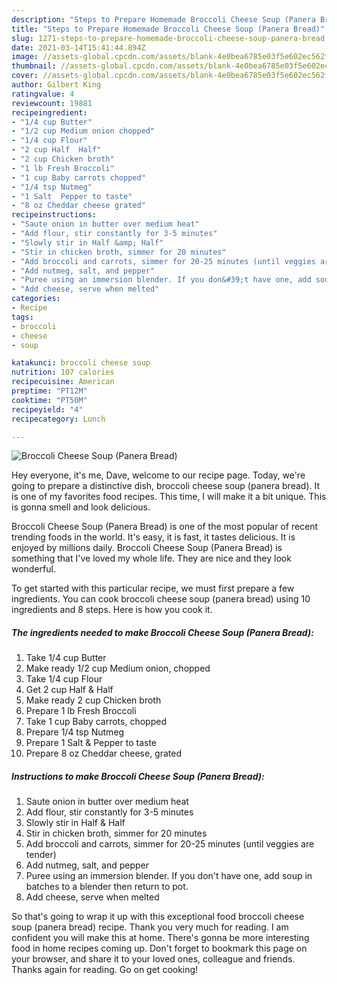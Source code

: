 ```yaml
---
description: "Steps to Prepare Homemade Broccoli Cheese Soup (Panera Bread)"
title: "Steps to Prepare Homemade Broccoli Cheese Soup (Panera Bread)"
slug: 1271-steps-to-prepare-homemade-broccoli-cheese-soup-panera-bread
date: 2021-03-14T15:41:44.894Z
image: //assets-global.cpcdn.com/assets/blank-4e0bea6785e03f5e602ec562f230caae08da540cada707380b4fe1bbebba43da.png
thumbnail: //assets-global.cpcdn.com/assets/blank-4e0bea6785e03f5e602ec562f230caae08da540cada707380b4fe1bbebba43da.png
cover: //assets-global.cpcdn.com/assets/blank-4e0bea6785e03f5e602ec562f230caae08da540cada707380b4fe1bbebba43da.png
author: Gilbert King
ratingvalue: 4
reviewcount: 19881
recipeingredient:
- "1/4 cup Butter"
- "1/2 cup Medium onion chopped"
- "1/4 cup Flour"
- "2 cup Half  Half"
- "2 cup Chicken broth"
- "1 lb Fresh Broccoli"
- "1 cup Baby carrots chopped"
- "1/4 tsp Nutmeg"
- "1 Salt  Pepper to taste"
- "8 oz Cheddar cheese grated"
recipeinstructions:
- "Saute onion in butter over medium heat"
- "Add flour, stir constantly for 3-5 minutes"
- "Slowly stir in Half &amp; Half"
- "Stir in chicken broth, simmer for 20 minutes"
- "Add broccoli and carrots, simmer for 20-25 minutes (until veggies are tender)"
- "Add nutmeg, salt, and pepper"
- "Puree using an immersion blender. If you don&#39;t have one, add soup in batches to a blender then return to pot."
- "Add cheese, serve when melted"
categories:
- Recipe
tags:
- broccoli
- cheese
- soup

katakunci: broccoli cheese soup 
nutrition: 107 calories
recipecuisine: American
preptime: "PT12M"
cooktime: "PT50M"
recipeyield: "4"
recipecategory: Lunch

---
```



![Broccoli Cheese Soup (Panera Bread)](//assets-global.cpcdn.com/assets/blank-4e0bea6785e03f5e602ec562f230caae08da540cada707380b4fe1bbebba43da.png)

Hey everyone, it's me, Dave, welcome to our recipe page. Today, we're going to prepare a distinctive dish, broccoli cheese soup (panera bread). It is one of my favorites food recipes. This time, I will make it a bit unique. This is gonna smell and look delicious.

Broccoli Cheese Soup (Panera Bread) is one of the most popular of recent trending foods in the world. It's easy, it is fast, it tastes delicious. It is enjoyed by millions daily. Broccoli Cheese Soup (Panera Bread) is something that I've loved my whole life. They are nice and they look wonderful.




To get started with this particular recipe, we must first prepare a few ingredients. You can cook broccoli cheese soup (panera bread) using 10 ingredients and 8 steps. Here is how you cook it.

<!--inarticleads1-->

##### The ingredients needed to make Broccoli Cheese Soup (Panera Bread):

1. Take 1/4 cup Butter
1. Make ready 1/2 cup Medium onion, chopped
1. Take 1/4 cup Flour
1. Get 2 cup Half &amp; Half
1. Make ready 2 cup Chicken broth
1. Prepare 1 lb Fresh Broccoli
1. Take 1 cup Baby carrots, chopped
1. Prepare 1/4 tsp Nutmeg
1. Prepare 1 Salt &amp; Pepper to taste
1. Prepare 8 oz Cheddar cheese, grated




<!--inarticleads2-->

##### Instructions to make Broccoli Cheese Soup (Panera Bread):

1. Saute onion in butter over medium heat
1. Add flour, stir constantly for 3-5 minutes
1. Slowly stir in Half &amp; Half
1. Stir in chicken broth, simmer for 20 minutes
1. Add broccoli and carrots, simmer for 20-25 minutes (until veggies are tender)
1. Add nutmeg, salt, and pepper
1. Puree using an immersion blender. If you don&#39;t have one, add soup in batches to a blender then return to pot.
1. Add cheese, serve when melted




So that's going to wrap it up with this exceptional food broccoli cheese soup (panera bread) recipe. Thank you very much for reading. I am confident you will make this at home. There's gonna be more interesting food in home recipes coming up. Don't forget to bookmark this page on your browser, and share it to your loved ones, colleague and friends. Thanks again for reading. Go on get cooking!
